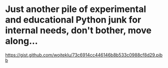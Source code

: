 # Just another pile of experimental and educational Python junk for internal needs, don't bother, move along...


https://gist.github.com/wojteklu/73c6914cc446146b8b533c0988cf8d29.pibb

